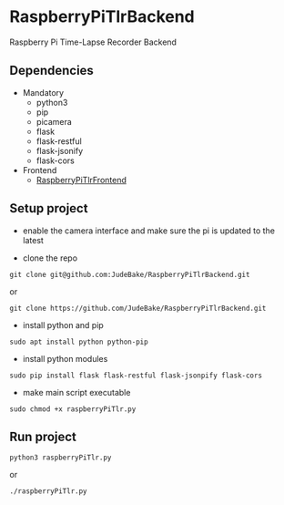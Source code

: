# RaspberryPiTlrBackend
Raspberry Pi Time-Lapse Recorder Backend

## Dependencies
* Mandatory
    * python3
    * pip
    * picamera
    * flask
    * flask-restful
    * flask-jsonify
    * flask-cors
* Frontend
    * [RaspberryPiTlrFrontend](https://github.com/JudeBake/RaspberryPiTlrFrontend "Frontend Repo")

## Setup project
* enable the camera interface and make sure the pi is updated to the latest

* clone the repo

```
git clone git@github.com:JudeBake/RaspberryPiTlrBackend.git
```

or

```
git clone https://github.com/JudeBake/RaspberryPiTlrBackend.git
```

* install python and pip

```
sudo apt install python python-pip
```

* install python modules

```
sudo pip install flask flask-restful flask-jsonpify flask-cors
```

* make main script executable

```
sudo chmod +x raspberryPiTlr.py
```

## Run project

```
python3 raspberryPiTlr.py
```
or

```
./raspberryPiTlr.py
```
